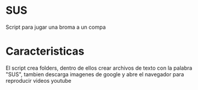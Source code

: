 # SUS
Script para jugar una broma a un compa
# Caracteristicas
El script crea folders, dentro de ellos crear archivos de texto con la palabra "SUS", tambien descarga imagenes de google y abre el navegador para reproducir videos youtube
